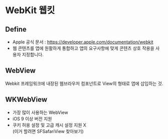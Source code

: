 # WebKit 웹킷

## Define
- Apple 공식 문서 : https://developer.apple.com/documentation/webkit
- 웹 콘텐츠를 앱에 원활하게 통합하고 앱의 요구사항에 맞게 콘텐츠 상호 작용을 사용자 지정합니다.

## WebView
Webkit 프레임워크에 내장된 웹브라우저 컴포넌트로 View의 형태로 앱에 삽입하는 것.

## WKWebView
- 가장 많이 사용하는 WebView
- iOS 9 이상 버전 지원
- 쿠키 허용 설정 및 고급 캐시 설정 지원 X   
(이거 할려면 SFSafariView 찾아보기)

